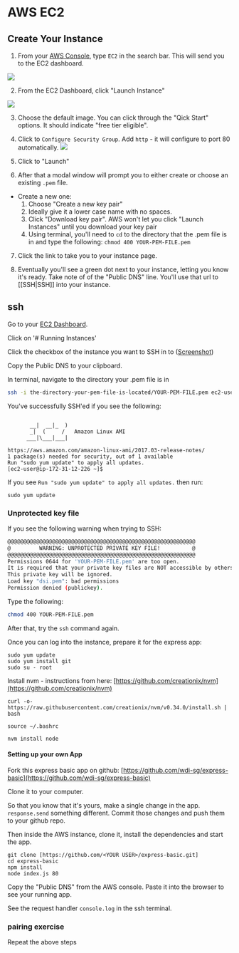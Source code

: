 # AWS EC2

## Create Your Instance

1. From your [AWS Console](https://console.aws.amazon.com/console/home), type `EC2` in the search bar. This will send you to the EC2 dashboard.

![](https://github.com/wdi-sg/gitbook-2019/blob/master/images/ec2-a.png?raw=true)

2. From the EC2 Dashboard, click "Launch Instance"

![](https://github.com/wdi-sg/gitbook-2019/blob/master/images/ec2-b.png?raw=true)

3. Choose the default image. You can click through the "Qick Start" options. It should indicate "free tier eligible".

4. Click to `Configure Security Group`. Add `http` - it will configure to port 80 automatically.
![](https://github.com/wdi-sg/gitbook-2019/blob/master/images/ec2-5.png?raw=true)

5. Click to "Launch"

6. After that a modal window will prompt you to either create or choose an
   existing `.pem` file.  
  - Create a new one:
    1. Choose "Create a new key pair"
    2. Ideally give it a lower case name with no spaces.
    3. Click "Download key pair". AWS won't let you click "Launch Instances" until you download your key pair
    4. Using terminal, you'll need to `cd` to the directory that the .pem file is
      in and type the following: `chmod 400 YOUR-PEM-FILE.pem`

7. Click the link to take you to your instance page.

8. Eventually you'll see a green dot next to your instance, letting you know
   it's ready. Take note of of the "Public DNS" line. You'll use that url to
[[SSH|SSH]] into your instance.

## ssh

Go to your [EC2 Dashboard](https://console.aws.amazon.com/ec2/v2/home).

Click on '# Running Instances' 

Click the checkbox of the instance you want to SSH in to ([Screenshot](https://github.com/wdi-sg/gitbook-2019/blob/master/images/ec2-4.png?raw=true))

Copy the Public DNS to your clipboard.

In terminal, navigate to the directory your .pem file is in

```bash
ssh -i the-directory-your-pem-file-is-located/YOUR-PEM-FILE.pem ec2-user@PASTE-YOUR-PUBLIC-DNS-HERE
```

You've successfully SSH'ed if you see the following:

```

       __|  __|_  )
       _|  (     /   Amazon Linux AMI
      ___|\___|___|

https://aws.amazon.com/amazon-linux-ami/2017.03-release-notes/
1 package(s) needed for security, out of 1 available
Run "sudo yum update" to apply all updates.
[ec2-user@ip-172-31-12-226 ~]$ 
```

If you see `Run "sudo yum update" to apply all updates.` then run: 
```
sudo yum update
```

### Unprotected key file

If you see the following warning when trying to SSH:
```bash
@@@@@@@@@@@@@@@@@@@@@@@@@@@@@@@@@@@@@@@@@@@@@@@@@@@@@@@@@@@
@         WARNING: UNPROTECTED PRIVATE KEY FILE!          @
@@@@@@@@@@@@@@@@@@@@@@@@@@@@@@@@@@@@@@@@@@@@@@@@@@@@@@@@@@@
Permissions 0644 for 'YOUR-PEM-FILE.pem' are too open.
It is required that your private key files are NOT accessible by others.
This private key will be ignored.
Load key "dsi.pem": bad permissions
Permission denied (publickey).
```

Type the following:
```bash
chmod 400 YOUR-PEM-FILE.pem
```

After that, try the `ssh` command again.

Once you can log into the instance, prepare it for the express app:

```
sudo yum update
sudo yum install git
sudo su - root
```

Install nvm - instructions from here: [https://github.com/creationix/nvm](https://github.com/creationix/nvm)

```
curl -o- https://raw.githubusercontent.com/creationix/nvm/v0.34.0/install.sh | bash
```

```
source ~/.bashrc
```

```
nvm install node
```

#### Setting up your own App

Fork this express basic app on github: [https://github.com/wdi-sg/express-basic](https://github.com/wdi-sg/express-basic)

Clone it to your computer.

So that you know that it's yours, make a single change in the app. `response.send` something different. Commit those changes and push them to your github repo.

Then inside the AWS instance, clone it, install the dependencies and start the app.

```
git clone [https://github.com/<YOUR USER>/express-basic.git]
cd express-basic
npm install
node index.js 80
```

Copy the "Public DNS" from the AWS console. Paste it into the browser to see your running app.

See the request handler `console.log` in the ssh terminal.

### pairing exercise
Repeat the above steps
